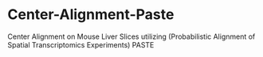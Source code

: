 # Center-Alignment-Paste
Center Alignment on Mouse Liver Slices utilizing (Probabilistic Alignment of Spatial Transcriptomics Experiments) PASTE

